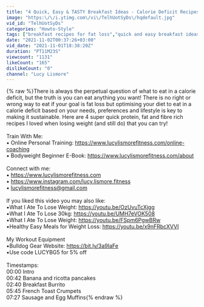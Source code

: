 ```yaml
---
title: "4 Quick, Easy & TASTY Breakfast Ideas - Calorie Deficit Recipes Packed with Protein, Fat and Fibre"
image: "https:\/\/i.ytimg.com\/vi\/TelhUotSyDs\/hqdefault.jpg"
vid_id: "TelhUotSyDs"
categories: "Howto-Style"
tags: ["breakfast recipes for fat loss","quick and easy breakfast ideas","healthy sausage and egg muffin recipe"]
date: "2021-11-02T00:37:26+03:00"
vid_date: "2021-11-01T18:38:20Z"
duration: "PT11M23S"
viewcount: "1131"
likeCount: "165"
dislikeCount: "0"
channel: "Lucy Lismore"
---
```

{% raw %}There is always the perpetual question of what to eat in a calorie deficit, but the truth is you can eat anything you want! There is no right or wrong way to eat if your goal is fat loss but optimising your diet to eat in a calorie deficit based on your needs, preferences and lifestyle is key to making it sustainable. Here are 4 super quick protein, fat and fibre rich recipes I loved when losing weight (and still do) that you can try!<br /><br />Train With Me:<br />▪️ Online Personal Training: <a rel="nofollow" target="blank" href="https://www.lucylismorefitness.com/online-coaching">https://www.lucylismorefitness.com/online-coaching</a><br />▪️ Bodyweight Beginner E-Book: <a rel="nofollow" target="blank" href="https://www.lucylismorefitness.com/about">https://www.lucylismorefitness.com/about</a><br /><br />Connect with me:<br />▪️ <a rel="nofollow" target="blank" href="https://www.lucylismorefitness.com">https://www.lucylismorefitness.com</a><br />▪️ <a rel="nofollow" target="blank" href="https://www.instagram.com/lucy.lismore.fitness">https://www.instagram.com/lucy.lismore.fitness</a><br />▪️ lucylismorefitness@gmail.com<br /><br />If you liked this video you may also like:<br />▪️What I Ate To Lose Weight: <a rel="nofollow" target="blank" href="https://youtu.be/OzUvuTcXjgg">https://youtu.be/OzUvuTcXjgg</a><br />▪️What I Ate To Lose 30kg: <a rel="nofollow" target="blank" href="https://youtu.be/UMH7eVOK508">https://youtu.be/UMH7eVOK508</a><br />▪️What I Ate To Lose Weight: <a rel="nofollow" target="blank" href="https://youtu.be/FSpm6PgwBRw">https://youtu.be/FSpm6PgwBRw</a><br />▪️Healthy Easy Meals for Weight Loss: <a rel="nofollow" target="blank" href="https://youtu.be/x9nFRbcXVVI">https://youtu.be/x9nFRbcXVVI</a><br /><br />My Workout Equipment<br />▪️Bulldog Gear Website: <a rel="nofollow" target="blank" href="https://bit.ly/3a9IaFe">https://bit.ly/3a9IaFe</a><br />▪️Use code LUCYBG5 for 5% off<br /><br />Timestamps:<br />00:00 Intro <br />00:42 Banana and ricotta pancakes<br />02:40 Breakfast Burrito<br />05:45 French Toast Crumpets<br />07:27 Sausage and Egg Muffins{% endraw %}
